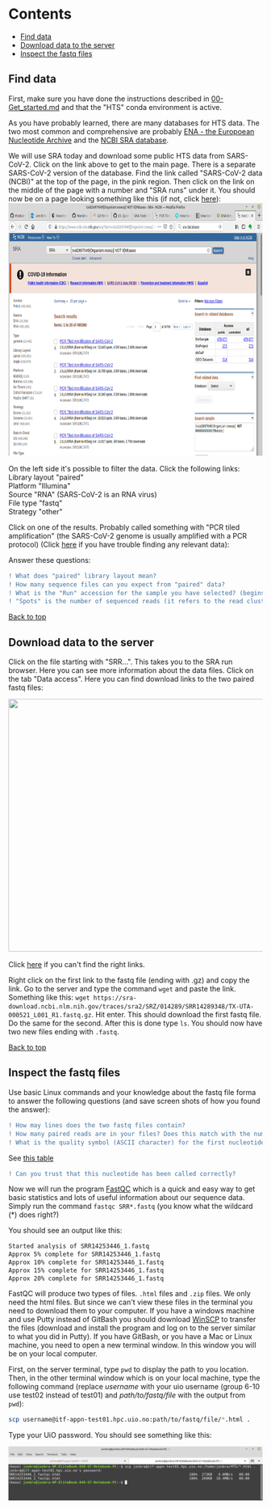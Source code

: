 # Contents 
- [Find data](#find-data)
- [Download data to the server](#download-data-to-the-server)
- [Inspect the fastq files](#inspect-the-fastq-files)

## Find data  
First, make sure you have done the instructions described in [00-Get_started.md](00-Get_started.md) and that the "HTS" conda environment is active.  

As you have probably learned, there are many databases for HTS data. The two most common and comprehensive are probably [ENA - the Europoean Nucleotide Archive](https://www.ebi.ac.uk/ena/browser/home) and the [NCBI SRA database](https://www.ncbi.nlm.nih.gov/sra).

We will use SRA today and download some public HTS data from SARS-CoV-2. Click on the link above to get to the main page. There is a separate SARS-CoV-2 version of the database. Find the link called "SARS-CoV-2 data (NCBI)" at the top of the page, in the pink region. Then click on the link on the middle of the page with a number and "SRA runs" under it. You should now be on a page looking something like this (if not, click [here](https://www.ncbi.nlm.nih.gov/sra/?term=txid2697049%5BOrganism:noexp%5D%20NOT%200[Mbases)):  
<img src="/images/SRA.png" width="700" height="500">   

On the left side it's possible to filter the data. Click the following links:  
Library layout "paired"  
Platform "Illumina"  
Source "RNA" (SARS-CoV-2 is an RNA virus)  
File type "fastq"  
Strategy "other"  

Click on one of the results. Probably called something with "PCR tiled amplification" (the SARS-CoV-2 genome is usually amplified with a PCR protocol) (Click [here](https://www.ncbi.nlm.nih.gov/sra/?term=SRR14253446) if you have trouble finding any relevant data):  


Answer these questions:  
```diff
! What does "paired" library layout mean? 
! How many sequence files can you expect from "paired" data?
! What is the "Run" accession for the sample you have selected? (begins with SRR...). Write it down.
! "Spots" is the number of sequenced reads (it refers to the read clusters on the sequencing array). Write down how many reads (spots) have been sequenced for your sample and the size of the file.
````  

[Back to top](#contents)

## Download data to the server 
Click on the file starting with "SRR...". This takes you to the SRA run browser. Here you can see more information about the data files. Click on the tab "Data access". Here you can find download links to the two paired fastq files:  

<img src="/images/sra_run_browser.png" width="700" height="500">   

Click [here](https://trace.ncbi.nlm.nih.gov/Traces/sra/?run=SRR14253446) if you can't find the right links.  

Right click on the first link to the fastq file (ending with .gz) and copy the link. Go to the server and type the command `wget` and paste the link. Something like this: `wget https://sra-download.ncbi.nlm.nih.gov/traces/sra2/SRZ/014289/SRR14289348/TX-UTA-000521_L001_R1.fastq.gz`. Hit enter. This should download the first fastq file. Do the same for the second. After this is done type `ls`. You should now have two new files ending with `.fastq`.  

[Back to top](#contents)

## Inspect the fastq files

Use basic Linux commands and your knowledge about the fastq file forma to answer the following questions (and save screen shots of how you found the answer):
```diff
! How may lines does the two fastq files contain?
! How many paired reads are in your files? Does this match with the number you found in the previous exercise?
! What is the quality symbol (ASCII character) for the first nucleotide in the first read in the SRR..._1.fastq file?
````
See [this table](https://support.illumina.com/help/BaseSpace_OLH_009008/Content/Source/Informatics/BS/QualityScoreEncoding_swBS.htm)   
```diff
! Can you trust that this nucleotide has been called correctly?
```

Now we will run the program [FastQC](https://www.bioinformatics.babraham.ac.uk/projects/fastqc/) which is a quick and easy way to get basic statistics and lots of useful information about our sequence data. Simply run the command `fastqc SRR*.fastq` (you know what the wildcard (\*) does right?)  

You should see an output like this:  
```
Started analysis of SRR14253446_1.fastq
Approx 5% complete for SRR14253446_1.fastq
Approx 10% complete for SRR14253446_1.fastq
Approx 15% complete for SRR14253446_1.fastq
Approx 20% complete for SRR14253446_1.fastq
```
  
FastQC will produce two types of files. `.html` files and `.zip` files. We only need the html files. But since we can't view these files in the terminal you need to download them to your computer. If you have a windows machine and use Putty instead of GitBash you should download [WinSCP](https://winscp.net/eng/download.php) to transfer the files (download and install the program and log on to the server similar to what you did in Putty). If you have GitBash, or you have a Mac or Linux machine, you need to open a new terminal window. In this window you will be on your local computer. 

First, on the server terminal, type `pwd` to display the path to you location. Then, in the other terminal window which is on your local machine, type the following command (replace *username* with your uio username (group 6-10 use test02 instead of test01) and *path/to/fastq/file* with the output from `pwd`):    

```bash
scp username@itf-appn-test01.hpc.uio.no:path/to/fastq/file/*.html .
```

Type your UiO password. You should see something like this:  

<img src="/images/scp.png">  
